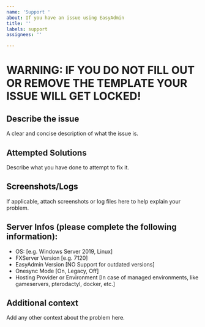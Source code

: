 ```yaml
---
name: 'Support '
about: If you have an issue using EasyAdmin
title: ''
labels: support
assignees: ''

---
```


# WARNING: IF YOU DO NOT FILL OUT OR REMOVE THE TEMPLATE YOUR ISSUE WILL GET LOCKED!

## Describe the issue
A clear and concise description of what the issue is.

## Attempted Solutions
Describe what you have done to attempt to fix it.

## Screenshots/Logs
If applicable, attach screenshots or log files here to help explain your problem.


## Server Infos (please complete the following information):
 - OS: [e.g. Windows Server 2019, Linux]
 - FXServer Version [e.g. 7120]
 - EasyAdmin Version [NO Support for outdated versions]
 - Onesync Mode [On, Legacy, Off]
 - Hosting Provider or Environment [In case of managed environments, like gameservers, pterodactyl, docker, etc.]

## Additional context
Add any other context about the problem here.

